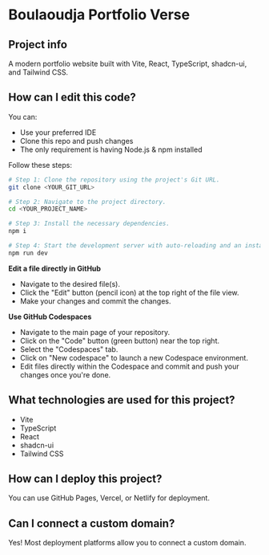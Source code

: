 # Boulaoudja Portfolio Verse

## Project info

A modern portfolio website built with Vite, React, TypeScript, shadcn-ui, and Tailwind CSS.

## How can I edit this code?

You can:

- Use your preferred IDE
- Clone this repo and push changes
- The only requirement is having Node.js & npm installed

Follow these steps:

```sh
# Step 1: Clone the repository using the project's Git URL.
git clone <YOUR_GIT_URL>

# Step 2: Navigate to the project directory.
cd <YOUR_PROJECT_NAME>

# Step 3: Install the necessary dependencies.
npm i

# Step 4: Start the development server with auto-reloading and an instant preview.
npm run dev
```

**Edit a file directly in GitHub**

- Navigate to the desired file(s).
- Click the "Edit" button (pencil icon) at the top right of the file view.
- Make your changes and commit the changes.

**Use GitHub Codespaces**

- Navigate to the main page of your repository.
- Click on the "Code" button (green button) near the top right.
- Select the "Codespaces" tab.
- Click on "New codespace" to launch a new Codespace environment.
- Edit files directly within the Codespace and commit and push your changes once you're done.

## What technologies are used for this project?

- Vite
- TypeScript
- React
- shadcn-ui
- Tailwind CSS

## How can I deploy this project?

You can use GitHub Pages, Vercel, or Netlify for deployment.

## Can I connect a custom domain?

Yes! Most deployment platforms allow you to connect a custom domain.
